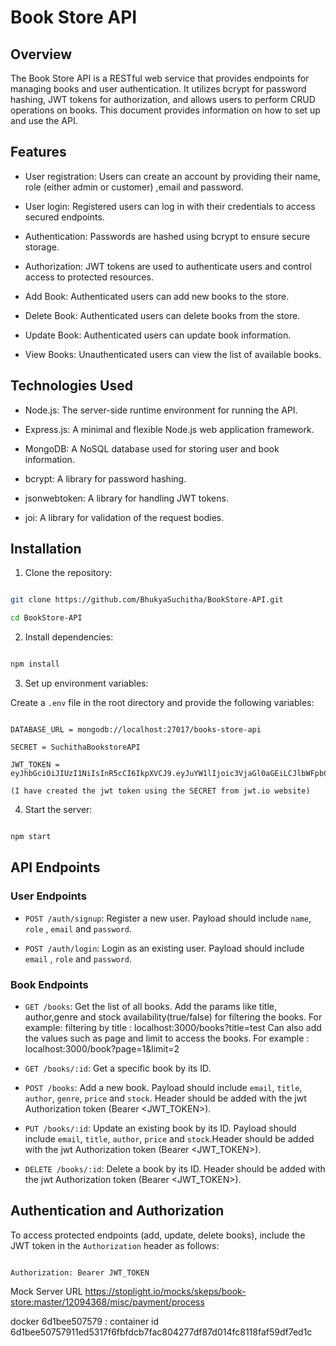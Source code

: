 
# Book Store API


## Overview


The Book Store API is a RESTful web service that provides endpoints for managing books and user authentication. It utilizes bcrypt for password hashing, JWT tokens for authorization, and allows users to perform CRUD operations on books. This document provides information on how to set up and use the API.


## Features


- User registration: Users can create an account by providing their name, role (either admin or customer) ,email and password.

- User login: Registered users can log in with their credentials to access secured endpoints.

- Authentication: Passwords are hashed using bcrypt to ensure secure storage.

- Authorization: JWT tokens are used to authenticate users and control access to protected resources.

- Add Book: Authenticated users can add new books to the store.

- Delete Book: Authenticated users can delete books from the store.

- Update Book: Authenticated users can update book information.

- View Books: Unauthenticated users can view the list of available books. 


## Technologies Used


- Node.js: The server-side runtime environment for running the API.

- Express.js: A minimal and flexible Node.js web application framework.

- MongoDB: A NoSQL database used for storing user and book information.

- bcrypt: A library for password hashing.

- jsonwebtoken: A library for handling JWT tokens.

- joi: A library for validation of the request bodies.


## Installation


1. Clone the repository:


```bash

git clone https://github.com/BhukyaSuchitha/BookStore-API.git

cd BookStore-API

```


2. Install dependencies:


```bash

npm install

```


3. Set up environment variables:


Create a `.env` file in the root directory and provide the following variables:


```plaintext

DATABASE_URL = mongodb://localhost:27017/books-store-api

SECRET = SuchithaBookstoreAPI 

JWT_TOKEN = eyJhbGciOiJIUzI1NiIsInR5cCI6IkpXVCJ9.eyJuYW1lIjoic3VjaGl0aGEiLCJlbWFpbCI6ImFkbWluQGdhbWlsLmNvbSIsInBhc3N3b3JkIjoidGVzdEAxMjM0Iiwicm9sZSI6ImFkbWluIn0.pUSnWjgiqYEqrOA5Fabvr48Hv3PnDvlW4eesPr9Bo98

(I have created the jwt token using the SECRET from jwt.io website)

```

4. Start the server:


```bash

npm start

```


## API Endpoints


### User Endpoints


- `POST /auth/signup`: Register a new user. Payload should include `name`, `role` , `email` and `password`.


- `POST /auth/login`: Login as an existing user. Payload should include `email` , `role` and `password`. 


### Book Endpoints


- `GET /books`: Get the list of all books. Add the params like title, author,genre and stock availability(true/false) for filtering the books.
For example: filtering by title : localhost:3000/books?title=test
Can also add the values such as page and limit to access the books.
 For example : localhost:3000/book?page=1&limit=2 


- `GET /books/:id`: Get a specific book by its ID.


- `POST /books`: Add a new book. Payload should include `email`, `title`, `author`, `genre`, `price` and `stock`. Header should be added with the jwt Authorization token (Bearer <JWT_TOKEN>).


- `PUT /books/:id`: Update an existing book by its ID. Payload should include `email`, `title`, `author`, `price` and `stock`.Header should be added with the jwt Authorization token (Bearer <JWT_TOKEN>).


- `DELETE /books/:id`: Delete a book by its ID. Header should be added with the jwt Authorization token (Bearer <JWT_TOKEN>).


## Authentication and Authorization


To access protected endpoints (add, update, delete books), include the JWT token in the `Authorization` header as follows:


```plaintext

Authorization: Bearer JWT_TOKEN

```
Mock Server URL
https://stoplight.io/mocks/skeps/book-store:master/12094368/misc/payment/process

docker
6d1bee507579 : container id 
6d1bee50757911ed5317f6fbfdcb7fac804277df87d014fc8118faf59df7ed1c